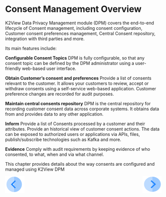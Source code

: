 # Consent Management Overview

K2View Data Privacy Management module (DPM) covers the end-to-end lifecycle of Consent management, including consent configuration, Customer consent preferences management, Central Consent repository, integration with third parties and more.

Its main features include:

**Configurable Consent Topics**
DPM is fully configurable, so that any consent topic can be defined by the DPM administrator using a user-friendly web-based user interface. 

**Obtain Customer’s consent and preferences**
Provide a list of consents relevant to the customer. It allows your customers to review, accept or withdraw consents using a self-service web-based application. Customer preference changes are recorded for audit purposes. 

**Maintain central consents repository**
DPM is the central repository for recording customer consent data across corporate systems. It obtains data from and provides data to any other application.

**Inform** 
Provide a list of Consents processed by a customer and their attributes. Provide an historical view of customer consent actions. The data can be exposed to authorized users or applications via APIs, files, publish/subscribe technologies such as Kafka and more.

**Evidence**
Comply with audit requirements by keeping evidence of who consented, to what, when and via what channel.

This chapter provides details about the way consents are configured and managed using K2View DPM


[![Previous](/articles/DPM/images/Previous.png)](/articles/DPM/08_Consent_Management/README.md)[<img align="right" width="60" height="54" src="/articles/DPM/images/Next.png">](/articles/DPM/08_Consent_Management_Overview/02_Consent_Configuration.md)
